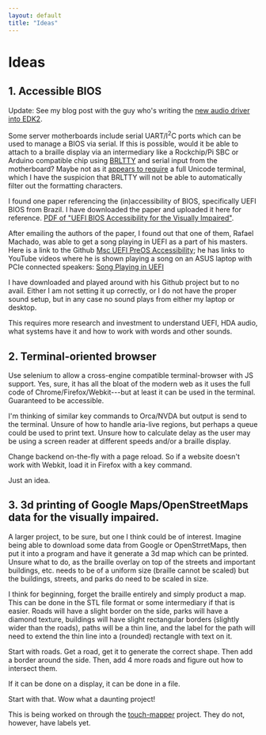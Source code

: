 ```yaml
---
layout: default
title: "Ideas"
---
```

# Ideas

## 1. Accessible BIOS

Update:
See my blog post with the guy who's writing the [new audio driver into EDK2](/2021/06/21/uefi-audio/).

Some server motherboards include serial UART/I<sup>2</sup>C ports which can be used to manage a BIOS via serial.
If this is possible, would it be able to attach to a braille display via an intermediary like a Rockchip/Pi SBC or Arduino compatible chip using [BRLTTY](https://brltty.app) and serial input from the motherboard?
Maybe not as it [appears to require](https://tldp.org/HOWTO/Remote-Serial-Console-HOWTO/rhl-biosserial.html) a full Unicode terminal, which I have the suspicion that BRLTTY will not be able to automatically filter out the formatting characters.

I found one paper referencing the (in)accessibility of BIOS, specifically UEFI BIOS from Brazil.
I have downloaded the paper and uploaded it here for reference.
[PDF of "UEFI BIOS Accessibility for the Visually Impaired"](/assets/pdf/bios-accessibility.pdf).

After emailing the authors of the paper, I found out that one of them, Rafael Machado, was able to get a song playing in UEFI as a part of his masters.
Here is a link to the Github [Msc UEFI PreOS Accessibility](https://github.com/RafaelRMachado/Msc_UefiHda_PreOs_Accessibility);
he has links to YouTube videos where he is shown playing a song on an ASUS laptop with PCIe connected speakers: [Song Playing in UEFI](https://www.youtube.com/watch?v=2De9dI9WbwM)

I have downloaded and played around with his Github project but to no avail.
Either I am not setting it up correctly, or I do not have the proper sound setup, but in any case no sound plays from either my laptop or desktop.

This requires more research and investment to understand UEFI, HDA audio, what systems have it and how to work with words and other sounds.


## 2. Terminal-oriented browser

Use selenium to allow a cross-engine compatible terminal-browser with JS support. Yes, sure, it has all the bloat of the modern web as it uses the full code of Chrome/Firefox/Webkit---but at least it can be used in the terminal.
Guaranteed to be accessible.

I'm thinking of similar key commands to Orca/NVDA but output is send to the terminal. Unsure of how to handle aria-live regions, but perhaps a queue could be used to print text. Unsure how to calculate delay as the user may be using a screen reader at different speeds and/or a braille display.

Change backend on-the-fly with a page reload. So if a website doesn't work with Webkit, load it in Firefox with a key command.

Just an idea.

## 3. 3d printing of Google Maps/OpenStreetMaps data for the visually impaired.

A larger project, to be sure, but one I think could be of interest.
Imagine being able to download some data from Google or OpenStrretMaps,
then put it into a program and have it generate a 3d map which can be printed.
Unsure what to do, as the braille overlay on top of the streets and important buildings, etc. needs to be of a uniform size (braille cannot be scaled) but the buildings, streets, and parks do need to be scaled in size.

I think for beginning, forget the braille entirely and simply product a map.
This can be done in the STL file format or some intermediary if that is easier.
Roads will have a slight border on the side,
parks will have a diamond texture,
buildings will have slight rectangular borders (slightly wider than the roads),
paths will be a thin line, and the label for the path will need to extend the thin line into a (rounded) rectangle with text on it. 

Start with roads.
Get a road, get it to generate the correct shape.
Then add a border around the side.
Then, add 4 more roads and figure out how to intersect them.

If it can be done on a display, it can be done in a file.

Start with that. Wow what a daunting project!

This is being worked on through the [touch-mapper](https://github.com/skarkkai/touch-mapper) project.
They do not, however, have labels yet.
